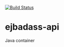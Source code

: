 [![Build Status](https://travis-ci.org/EJBadass/ejbadass-api.svg?branch=master)](https://travis-ci.org/EJBadass/ejbadass-api)
# ejbadass-api
Java container
